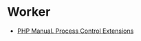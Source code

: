 # Worker

* [PHP Manual. Process Control Extensions](http://php.net/manual/en/refs.fileprocess.process.php)
